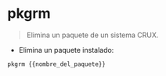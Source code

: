 # pkgrm

> Elimina un paquete de un sistema CRUX.

- Elimina un paquete instalado:

`pkgrm {{nombre_del_paquete}}`
